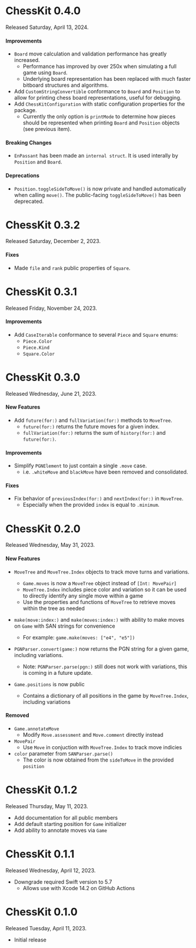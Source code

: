# ChessKit 0.4.0
Released Saturday, April 13, 2024.

#### Improvements
* `Board` move calculation and validation performance has greatly increased.
  * Performance has improved by over 250x when simulating a full game using `Board`.
  * Underlying board representation has been replaced with much faster bitboard structures and algorithms.
* Add `CustomStringConvertible` conformance to `Board` and `Position` to allow for printing chess board representations, useful for debugging.
* Add `ChessKitConfiguration` with static configuration properties for the package.
  * Currently the only option is `printMode` to determine how pieces should be represented when printing `Board` and `Position` objects (see previous item).

#### Breaking Changes
* `EnPassant` has been made an `internal struct`. It is used interally by `Position` and `Board`.

#### Deprecations
* `Position.toggleSideToMove()` is now private and handled automatically when calling `move()`. The public-facing `toggleSideToMove()` has been deprecated.

# ChessKit 0.3.2
Released Saturday, December 2, 2023.

#### Fixes
* Made `file` and `rank` public properties of `Square`.

# ChessKit 0.3.1
Released Friday, November 24, 2023.

#### Improvements
* Add `CaseIterable` conformance to several `Piece` and `Square` enums:
    * `Piece.Color`
    * `Piece.Kind`
    * `Square.Color`

# ChessKit 0.3.0
Released Wednesday, June 21, 2023.

#### New Features
* Add `future(for:)` and `fullVariation(for:)` methods to `MoveTree`.
	* `future(for:)` returns the future moves for a given
index.
	* `fullVariation(for:)` returns the sum of `history(for:)` and `future(for:)`.

#### Improvements
* Simplify `PGNElement` to just contain a single `.move` case.
	* i.e. `.whiteMove` and `blackMove` have been removed and consolidated.

#### Fixes
* Fix behavior of `previousIndex(for:)` and `nextIndex(for:)` in `MoveTree`.
	* Especially when the provided `index` is equal to `.minimum`.

# ChessKit 0.2.0
Released Wednesday, May 31, 2023.

#### New Features
* `MoveTree` and `MoveTree.Index` objects to track move turns and variations.
    * `Game.moves` is now a `MoveTree` object instead of `[Int: MovePair]`
    * `MoveTree.Index` includes piece color and variation so it can be used to directly identify any single move within a game
    * Use the properties and functions of `MoveTree` to retrieve moves within the tree as needed

* `make(move:index:)` and `make(moves:index:)` with ability to make moves on `Game` with SAN strings for convenience
    * For example: `game.make(moves: ["e4", "e5"])`

* `PGNParser.convert(game:)` now returns the PGN string for a given game, including variations.
    * Note: `PGNParser.parse(pgn:)` still does not work with variations, this is coming in a future update.

* `Game.positions` is now public
    * Contains a dictionary of all positions in the game by `MoveTree.Index`, including variations

#### Removed
* `Game.annotateMove`
    * Modify `Move.assessment` and `Move.comment` directly instead
* `MovePair`
    * Use `Move` in conjuction with `MoveTree.Index` to track move indicies
* `color` parameter from `SANParser.parse()`
    * The color is now obtained from the `sideToMove` in the provided `position`

# ChessKit 0.1.2
Released Thursday, May 11, 2023.

* Add documentation for all public members
* Add default starting position for `Game` initializer
* Add ability to annotate moves via `Game`

# ChessKit 0.1.1
Released Wednesday, April 12, 2023.

* Downgrade required Swift version to 5.7
	* Allows use with Xcode 14.2 on GitHub Actions

# ChessKit 0.1.0
Released Tuesday, April 11, 2023.

* Initial release
